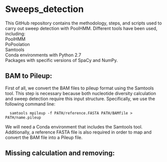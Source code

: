 # Sweeps_detection
This GitHub repository contains the methodology, steps, and scripts used to carry out sweep detection with PoolHMM. Different tools have been used, including:      
PoolHMM      
PoPoolation      
Samtools      
Conda environments with Python 2.7      
Packages with specific versions of SpaCy and NumPy.

## BAM to Pileup:

First of all, we convert the BAM files to pileup format using the Samtools tool. This step is necessary because both nucleotide diversity calculation and sweep detection require this input structure.
Specifically, we use the following command line:

```
  samtools mpileup -f PATH/reference.FASTA PATH/BAMfile > PATH/name.pileup
```

We will need a Conda environment that includes the Samtools tool. Additionally, a reference FASTA file is also required in order to map and convert the BAM file into a Pileup file.

## Missing calculation and removing:

